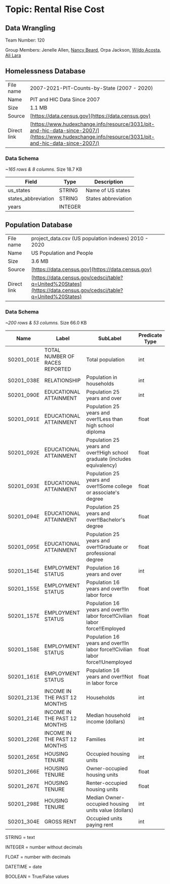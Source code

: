 # Topic: Rental Rise Cost

## Data Wrangling

Team Number: 120

Group Members: Jenelle Allen, [Nancy Beard](https://www.linkedin.com/in/nancy-beard-96872b37), Orpa Jackson, [Wildo Acosta](linkedin.com/in/wildo-acosta-quiñones-86215484), [Ali Lara](https://www.linkedin.com/in/aliglara)



## Homelessness Database

|||
|-|-|
| File name | 2007-2021-PIT-Counts-by-State (2007 - 2020) |
| Name | PIT and HIC Data Since 2007 |
| Size | 1.1 MB |
| Source | [https://data.census.gov](https://data.census.gov) |
| Direct link | [https://www.hudexchange.info/resource/3031/pit-and-hic-data-since-2007/](https://www.hudexchange.info/resource/3031/pit-and-hic-data-since-2007/) |

### Data Schema

*\~165 rows & 8 columns.* Size 18.7 KB


  Field | Type    |    Description |
  ------|---------|--------------------------------------|
  us_states       |    STRING      | Name of US states |
  states_abbreviation   |STRING      |States abbreviation |
  years                 |INTEGER     |

## Population Database

|||
|-|-|
| File name | project_data.csv (US population indexes) 2010 - 2020|
| Name | US Population and People|
| Size | 3.6 MB|
| Source | [https://data.census.gov](https://data.census.gov)|
| Direct link | [https://data.census.gov/cedsci/table?q=United%20States](https://data.census.gov/cedsci/table?q=United%20States)|

### Data Schema

*\~200 rows & 53 columns.* Size 66.0 KB

| Name | Label | SubLabel   | Predicate Type    |
|------|------ |------------|-------------------|
| S0201_001E | TOTAL NUMBER OF RACES REPORTED | Total population                                                                   | int |
| S0201_038E | RELATIONSHIP | Population in households                                                                             | int               |
| S0201_090E | EDUCATIONAL ATTAINMENT |Population 25 years and over                                                               | int               |
| S0201_091E | EDUCATIONAL ATTAINMENT |Population 25 years and over!!Less than high school diploma                                | float             |
| S0201_092E | EDUCATIONAL ATTAINMENT |Population 25 years and over!!High school graduate (includes equivalency)                  | float             |
| S0201_093E | EDUCATIONAL ATTAINMENT |Population 25 years and over!!Some college or associate's degree                           | float             |
| S0201_094E | EDUCATIONAL ATTAINMENT |Population 25 years and over!!Bachelor's degree                                            | float             |
| S0201_095E | EDUCATIONAL ATTAINMENT |Population 25 years and over!!Graduate or professional degree                              | float             |
| S0201_154E | EMPLOYMENT STATUS |Population 16 years and over                                                                    | int               |
| S0201_155E | EMPLOYMENT STATUS |Population 16 years and over!!In labor force                                                    | float             |
| S0201_157E | EMPLOYMENT STATUS |Population 16 years and over!!In labor force!!Civilian labor force!!Employed                    | float             |
| S0201_158E | EMPLOYMENT STATUS |Population 16 years and over!!In labor force!!Civilian labor force!!Unemployed                  | float             |
| S0201_161E | EMPLOYMENT STATUS |Population 16 years and over!!Not in labor force                                                | float             |
| S0201_213E | INCOME IN THE PAST 12 MONTHS |Households                                      | int               |
| S0201_214E | INCOME IN THE PAST 12 MONTHS | Median household income (dollars)   | int               |
| S0201_226E | INCOME IN THE PAST 12 MONTHS |Families                                        | int               |
| S0201_265E | HOUSING TENURE |Occupied housing units                                                                             | int               |
| S0201_266E | HOUSING TENURE |Owner-occupied housing units                                               | float             |
| S0201_267E | HOUSING TENURE | Renter-occupied housing units                                              | float             |
| S0201_298E | HOUSING TENURE | Median Owner-occupied housing units value (dollars)                                        | int               |
| S0201_304E | GROSS RENT | Occupied units paying rent                                                                             | int               |

STRING = text

INTEGER = number without decimals

FLOAT = number with decimals

DATETIME = date

BOOLEAN = True/False values
